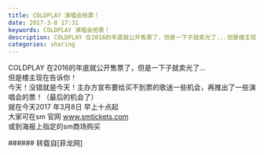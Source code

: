 ```yaml
---
title: COLDPLAY 演唱会抢票！
date: 2017-3-8 17:31
keywords: COLDPLAY 演唱会抢票！
description: COLDPLAY 在2016的年底就公开售票了，但是一下子就卖光了...但是楼主现在告诉你！今天！没错就是今天！主办方宣布要给买不到票的歌迷一些机会，再推出了一些演唱会的票！（最后的机会了）就在今天2017 年3月8日 早上十点起大家可在sm 官网 www.smtickets.com或到海报上指定的sm商场购买
categories: sharing
---
```

<td class="t_f" id="postmessage_574831">

COLDPLAY 在2016的年底就公开售票了，但是一下子就卖光了...<br/>
但是楼主现在告诉你！<br/>
今天！没错就是今天！主办方宣布要给买不到票的歌迷一些机会，再推出了一些演唱会的票！（最后的机会了）<br/>
<img alt="" border="0" class="zoom" data-cf-modified-3ae407d91e7424dba9210209-="" file="http://www.flw.ph/data/appbyme/upload/image/201703/08/ngtJJKYVT19U.jpg" id="aimg_I15QF" lazyloadthumb="1" onclick="" onmouseover="" src="http://www.flw.ph/data/appbyme/upload/image/201703/08/ngtJJKYVT19U.jpg"/><br/>
就在今天2017 年3月8日 早上十点起<br/>
大家可在sm 官网 www.smtickets.com<br/>
或到海报上指定的sm商场购买<br/>
</td>
###### 转载自[菲龙网]
